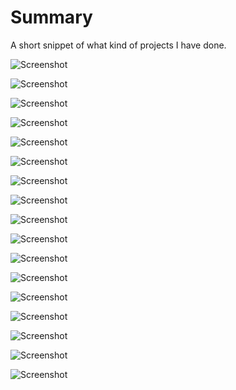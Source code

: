 # Summary
A short snippet of what kind of projects I have done.

![Screenshot](https://github.com/ArundeepChohan/Summary/blob/master/RiseofGallantmon.png)

![Screenshot](https://github.com/ArundeepChohan/Summary/blob/master/Chess%20Program.bmp)

![Screenshot](https://github.com/ArundeepChohan/Summary/blob/master/PokeballThrowingGame.png)

![Screenshot](https://github.com/ArundeepChohan/Summary/blob/master/College%20Program.bmp)

![Screenshot](https://github.com/ArundeepChohan/Summary/blob/master/MolonLabeWebpage.png)

![Screenshot](https://github.com/ArundeepChohan/Summary/blob/master/AddedSearchType.png)

![Screenshot](https://github.com/ArundeepChohan/Summary/blob/master/TorvaPlatebody.png)

![Screenshot](https://github.com/ArundeepChohan/Summary/blob/master/CollegeTester.png)

![Screenshot](https://github.com/ArundeepChohan/Summary/blob/master/StarcraftAnimation.png)

![Screenshot](https://github.com/ArundeepChohan/Summary/blob/master/LinkedList.png)

![Screenshot](https://github.com/ArundeepChohan/Summary/blob/master/Polynomial1.bmp)

![Screenshot](https://github.com/ArundeepChohan/Summary/blob/master/Polynomial2.bmp)

![Screenshot](https://github.com/ArundeepChohan/Summary/blob/master/Wix1.png)

![Screenshot](https://github.com/ArundeepChohan/Summary/blob/master/Wix2.png)

![Screenshot](https://github.com/ArundeepChohan/Summary/blob/master/Ms%20Excel.bmp)

![Screenshot](https://github.com/ArundeepChohan/Summary/blob/master/Animation%20Project(High%20School).bmp)

![Screenshot](https://github.com/ArundeepChohan/Summary/blob/master/Gun%20Video%20Contest.bmp)
